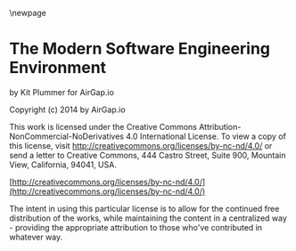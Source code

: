 \newpage

The Modern Software Engineering Environment
=============
by Kit Plummer for AirGap.io

Copyright (c) 2014 by AirGap.io

This work is licensed under the Creative Commons Attribution-NonCommercial-NoDerivatives 4.0 International License. To view a copy of this license, visit http://creativecommons.org/licenses/by-nc-nd/4.0/ or send a letter to Creative Commons, 444 Castro Street, Suite 900, Mountain View, California, 94041, USA.

[http://creativecommons.org/licenses/by-nc-nd/4.0/](http://creativecommons.org/licenses/by-nc-nd/4.0/)

The intent in using this particular license is to allow for the continued free distribution of the works, while maintaining the content in a centralized way - providing the appropriate attribution to those who've contributed in whatever way.
